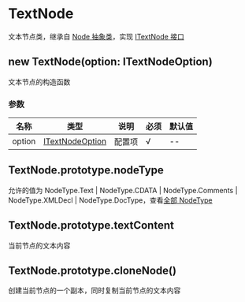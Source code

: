 # TextNode

文本节点类，继承自 [Node 抽象类](node.md)，实现 [ITextNode 接口](types.md#itextnode)

## new TextNode(option: ITextNodeOption)

文本节点的构造函数

### 参数

名称 | 类型 | 说明 | 必须 | 默认值
---- | ---- | ---- | ---- | ----
option | [ITextNodeOption](types.md#itextnodeoption) | 配置项 | √ | --

## TextNode.prototype.nodeType

允许的值为 NodeType.Text | NodeType.CDATA | NodeType.Comments | NodeType.XMLDecl | NodeType.DocType，查看[全部 NodeType](node-type.md)

## TextNode.prototype.textContent

当前节点的文本内容

## TextNode.prototype.cloneNode()

创建当前节点的一个副本，同时复制当前节点的文本内容

